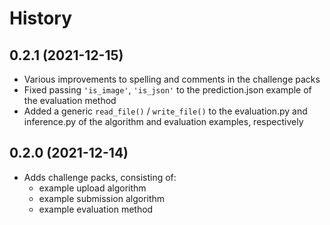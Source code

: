 # History

## 0.2.1 (2021-12-15)
* Various improvements to spelling and comments in the challenge packs
* Fixed passing `'is_image'`, `'is_json'` to the prediction.json example of the evaluation method
* Added a generic `read_file()` / `write_file()` to the evaluation.py and inference.py of the algorithm and evaluation examples, respectively

## 0.2.0 (2021-12-14)

* Adds challenge packs, consisting of:
  * example upload algorithm
  * example submission algorithm
  * example evaluation method
